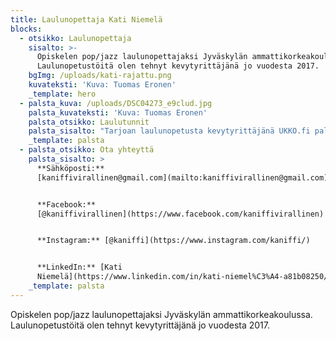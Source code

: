 ```yaml
---
title: Laulunopettaja Kati Niemelä
blocks:
  - otsikko: Laulunopettaja
    sisalto: >-
      Opiskelen pop/jazz laulunopettajaksi Jyväskylän ammattikorkeakoulussa.
      Laulunopetustöitä olen tehnyt kevytyrittäjänä jo vuodesta 2017. 
    bgImg: /uploads/kati-rajattu.png
    kuvateksti: 'Kuva: Tuomas Eronen'
    _template: hero
  - palsta_kuva: /uploads/DSC04273_e9clud.jpg
    palsta_kuvateksti: 'Kuva: Tuomas Eronen'
    palsta_otsikko: Laulutunnit
    palsta_sisalto: "Tarjoan laulunopetusta kevytyrittäjänä UKKO.fi palvelun kautta ja opetan Jyväskylän Savelassa. **Kalenterissani on hyvin tilaa uusille oppilaille!** Laita rohkeasti viestiä niin katsotaan yhdessä mikä on toiveesi ja tarpeesi ja suunnitellaan opetus sen mukaan ☺\_Opettajana haluan luoda positiivisen, innostavan ja turvallisen ilmapiirin oman instrumentin tutkimiseen ja opetteluun. \n\n**HINNASTO**\\\n**1h = 55€** (sis. alv. 25,5%)\\\nEnsimmäinen tunti 35€ (sis. alv. 25,5%)\n\n**Tuntien peruuntuminen:**\n\nMikäli joudut perumaan tuntisi, ilmoitathan siitä viimeistään vuorokautta aiemmin. Myöhemmin perutusta tai ilmoittamattomasta poissaolosta veloitan kokonaisen tunnin hinnan.\n\n. . . . . . . . . . . . . . . . . . . . . . . . . . . . . . . . . . . . . . . . . . . . . . . . . .\n\n**Oppilaiden palautteita:**\n\n> \"Todella rento ilmapiiri, tunneilla hyvä kannustus ja sen kautta uskaltaa yrittää itselleen vaikeita asioita.\" - Aapo\\\n> \\\n> \\\n> \"Oon ollut Katin opissa nyt kahden vuoden ajan. Jo ihan ensimmäisestä tunnista asti Kati on omalla ammattimaisuudellaan ja varmuudellaan saanut mut rentoutumaan, vaikka laulutunti tilanteena joskus itseä vieläkin jännittää. \n\n>\n\n> Kati on supertaitava huomaamaan pienetkin asiat, joiden avulla saan parannettua laulutekniikkaani. En itse aina edes tajua, mistä on kyse, ennenkuin kokeilen Katin neuvomaa asiaa ja huomaan käytännössä, miten joku asia helpottuu, rentoutuu ja kuulostaa paremmalta. \n\n>\n\n> Katin vankka kokemus musiikin parissa näkyy myös siinä, että hän osaa ohjata myös tulkintaan liittyviä asioita todella hyvin. Laulutunnit eivät todella jää vain teknisiksi kikkailuiksi. Laulamiseen tulee ihan erilaista syvyyttä, kun tekniikka on saatu haltuun ja päästään pohtimaan sanoituksia ja biisin tunnelmaa. \n\n>\n\n> Kati on aina iloinen, lämmin ja helposti lähestyttävä. Kärsivällisyydestä annan ison plussan myös, sillä vaikka itse turhautuisin kun jokin asia ei onnistu, Kati jaksaa aina kannustaa ja tarvittaessa keksii uusia keinoja, joita kokeilla. Usein tauon jälkeen ne vaikeatkin asiat avautuu itselle kuin vahingossa.\n\n>\n\n> Katista huokuu se, että laulunopettaminen ja musiikin kanssa työskentely on hänelle intohimo. Se tekee oppilaana olemisesta helppoa, kun ollaan molemmat yhtä innoissamme saman asian äärellä. \n\n> Voin todella lämpimästi suositella Katia laulunopettajaksi kelle tahansa. Laulutunnin jälkeen on aina sellainen olo, kuin olisi meditoinut tunnin, ja sitä kautta laulutaitojen lisäksi myös mun elämänlaatu on parantunut. Kiitos siitä Katille\" \\\n> \\- Tiina  \n"
    _template: palsta
  - palsta_otsikko: Ota yhteyttä
    palsta_sisalto: >
      **Sähköposti:**
      [kaniffivirallinen@gmail.com](mailto:kaniffivirallinen@gmail.com)


      **Facebook:**
      [@kaniffivirallinen](https://www.facebook.com/kaniffivirallinen)


      **Instagram:** [@kaniffi](https://www.instagram.com/kaniffi/)


      **LinkedIn:** [Kati
      Niemelä](https://www.linkedin.com/in/kati-niemel%C3%A4-a81b08250/)
    _template: palsta
---
```















Opiskelen pop/jazz laulunopettajaksi Jyväskylän ammattikorkeakoulussa. Laulunopetustöitä olen tehnyt kevytyrittäjänä jo vuodesta 2017. 
